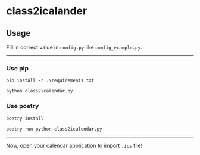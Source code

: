 # class2icalander

## Usage

Fill in correct value in `config.py` like `config_example.py`.

---

### Use pip

`pip install -r .\requirements.txt`

`python class2icalendar.py`

### Use poetry

`poetry install`

`poetry run python class2icalendar.py`

---

Now, open your calendar application to import `.ics` file!